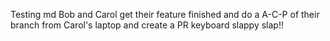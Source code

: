 Testing md 
Bob and Carol get their feature finished and do a A-C-P of their branch from Carol's laptop and create a PR 
keyboard slappy slap!!